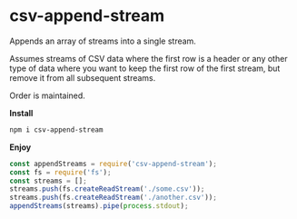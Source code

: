 # csv-append-stream

Appends an array of streams into a single stream.

Assumes streams of CSV data where the first row is a header or any other type of
data where you want to keep the first row of the first stream, but remove it
from all subsequent streams.

Order is maintained.

**Install**

```sh
npm i csv-append-stream
```

**Enjoy**

```js
const appendStreams = require('csv-append-stream');
const fs = require('fs');
const streams = [];
streams.push(fs.createReadStream('./some.csv'));
streams.push(fs.createReadStream('./another.csv'));
appendStreams(streams).pipe(process.stdout);
```